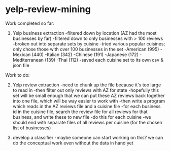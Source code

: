 # yelp-review-mining

Work completed so far:

1. Yelp business extraction
  -filtered down by location (AZ had the most businesses by far)
  -filtered down to only businesses with > 100 reviews
  -broken out into separate sets by cuisine
    -tried various popular cuisines; only chose those with over 100 businesses in the set
      -American (995)
      -Mexican (440)
      -Italian (342)
      -Chinese (191)
      -Japanese (172)
      -Mediterranean (139)
      -Thai (112)
  -saved each cuisine set to its own csv & json file
 
 
Work to do: 
  
2. Yelp review extraction
  -need to chunk up the file because it's too large to read in
  -then filter out only reviews with AZ for state
    -hopefully this set will be small enough that we can put these AZ reviews back together into one file, which will be way easier to work with
  -then write a program which reads in the AZ reviews file and a cuisine file
    -for each business id in the cuisine file, search the review file for all reviews for that business, and write these to new file
    -do this for each cuisine
    -we should end with separate files of all reviews per cuisine (for the chosen list of businesses)
    
3. develop a classifier
  -maybe someone can start working on this? we can do the conceptual work even without the data in hand yet
